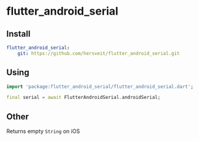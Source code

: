 # flutter_android_serial

## Install
```yaml
flutter_android_serial:
    git: https://github.com/hersveit/flutter_android_serial.git
```

## Using
```dart
import 'package:flutter_android_serial/flutter_android_serial.dart';

final serial = await FlutterAndroidSerial.androidSerial;
```

## Other

Returns empty `String` on iOS
